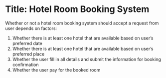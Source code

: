 # Title: Hotel Room Booking System

Whether or not a hotel room booking system should accept a request from user depends on factors:
1. Whether there is at least one hotel that are available based on user’s preferred date
2. Whether there is at least one hotel that are available based on user’s preferred place
3. Whether the user fill in all details and submit the information for booking confirmation
4. Whether the user pay for the booked room

